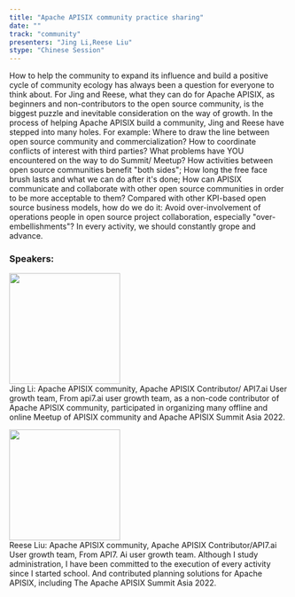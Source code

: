 ```yaml
---
title: "Apache APISIX community practice sharing"
date: "" 
track: "community"
presenters: "Jing Li,Reese Liu"
stype: "Chinese Session"
---
```

How to help the community to expand its influence and build a positive cycle of community ecology has always been a question for everyone to think about. For Jing and Reese, what they can do for Apache APISIX, as beginners and non-contributors to the open source community, is the biggest puzzle and inevitable consideration on the way of growth.
In the process of helping Apache APISIX build a community, Jing and Reese have stepped into many holes. For example: Where to draw the line between open source community and commercialization? How to coordinate conflicts of interest with third parties? What problems have YOU encountered on the way to do Summit/ Meetup? How activities between open source communities benefit "both sides"; How long the free face brush lasts and what we can do after it's done; How can APISIX communicate and collaborate with other open source communities in order to be more acceptable to them? Compared with other KPI-based open source business models, how do we do it: Avoid over-involvement of operations people in open source project collaboration, especially "over-embellishments"? In every activity, we should constantly grope and advance.
 ### Speakers: 
 <img src="images/speaker/1058_2.png" width="200" /><br>Jing Li: Apache APISIX community, Apache APISIX Contributor/ API7.ai User growth team, From api7.ai user growth team, as a non-code contributor of Apache APISIX community, participated in organizing many offline and online Meetup of APISIX community and Apache APISIX Summit Asia 2022.

 <img src="images/speaker/1058.png" width="200" /><br>Reese Liu: Apache APISIX community, Apache APISIX Contributor/API7.ai User growth team, From API7. Ai user growth team. Although I study administration, I have been committed to the execution of every activity since I started school. And contributed planning solutions for Apache APISIX, including The Apache APISIX Summit Asia 2022.

 